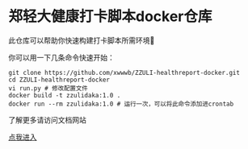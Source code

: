 # 郑轻大健康打卡脚本docker仓库

此仓库可以帮助你快速构建打卡脚本所需环境🎁

你可以用一下几条命令快速开始：

```shell
git clone https://github.com/xwwwb/ZZULI-healthreport-docker.git
cd ZZULI-healthreport-docker
vi run.py # 修改配置文件
docker build -t zzulidaka:1.0 .
docker run --rm zzulidaka:1.0 # 运行一次，可以将此命令添加进crontab
```

了解更多请访问文档网站

[点我进入](https://daka.xwwwb.com/#/docker)

